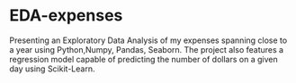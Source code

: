 # EDA-expenses
Presenting an Exploratory Data Analysis of my expenses spanning close to a year using Python,Numpy, Pandas, Seaborn. The project also features a regression model capable of predicting the number of dollars on a given day using Scikit-Learn.
